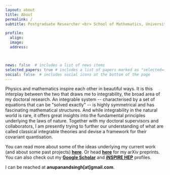 ```yaml
---
layout: about
title: About
permalink: /
subtitle: Postgraduate Researcher <br> School of Mathematics, University of Leeds

profile:
  align:
  image:
  address:



news: false  # includes a list of news items
selected_papers: true # includes a list of papers marked as "selected={true}"
social: false  # includes social icons at the bottom of the page
---
```


Physics and mathematics inspire each other in beautiful ways. It is this interplay between the two that draws me to integrability, the broad area of my doctoral research. An integrable system -- characterised by a set of equations that can be "solved exactly" -- is highly symmetrical and has fascinating mathematical structures. And while integrability in the natural world is rare, it offers great insights into the fundamental principles underlying the laws of nature. Together with my doctoral supervisors and collaborators, I am presently trying to further our understanding of what are called classical integrable theories and devise a framework for their covariant quantisation.

You can read more about some of the ideas underlying my current work (and about some past projects) **<a href="https://anupanand.space/research/" target="_self">here</a>**. Or head **<a href="https://arxiv.org/a/singh_a_12.html" target="_self">here</a>** for my arXiv preprints. You can also check out my **<a href="https://scholar.google.com/citations?user=iajG9P8AAAAJ" target="_self">Google Scholar</a>** and **<a href="https://inspirehep.net/authors/1817611" target="_self">iNSPIRE HEP</a>** profiles.

I can be reached at **anupanandsingh[at]gmail.com**.
